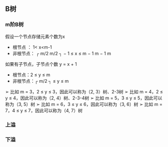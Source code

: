 

## B树

### m阶B树

假设一个节点存储元素个数为x

- 根节点 ： 1< x<m-1
- 非根节点： ┌ m/2 m/2 ┐ − 1 ≤ x ≤ m − 1 m − 1 m

如果有子节点，子节点个数 y = x + 1

- 根节点：2 ≤ y ≤ m
- 非根节点：┌ m/2 ┐ ≤ y ≤ m

➢	比如 m = 3，2 ≤ y ≤ 3，因此可以称为（2, 3）树、2-3树
➢	比如 m = 4，2 ≤ y ≤ 4，因此可以称为（2, 4）树、2-3-4树
➢	比如 m = 5，3 ≤ y ≤ 5，因此可以称为（3, 5）树
➢	比如 m = 6，3 ≤ y ≤ 6，因此可以称为（3, 6）树
➢	比如 m = 7，4 ≤ y ≤ 7，因此可以称为（4, 7）树



### 上溢



### 下溢